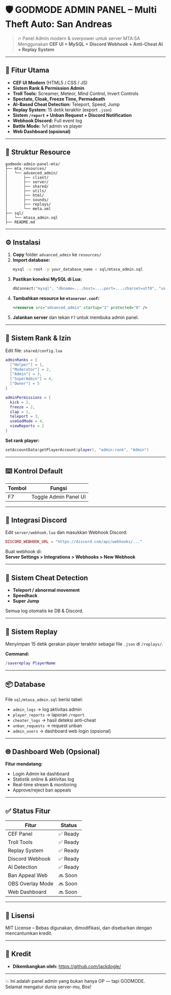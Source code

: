 # 🛡️ GODMODE ADMIN PANEL – Multi Theft Auto: San Andreas

> 🔥 Panel Admin modern & overpower untuk server MTA:SA  
> Menggunakan **CEF UI + MySQL + Discord Webhook + Anti-Cheat AI + Replay System**

---

## 🎯 Fitur Utama

- **CEF UI Modern** (HTML5 / CSS / JS)
- **Sistem Rank & Permission Admin**
- **Troll Tools:** Screamer, Meteor, Mind Control, Invert Controls
- **Spectate, Cloak, Freeze Time, Permadeath**
- **AI-Based Cheat Detection:** Teleport, Speed, Jump
- **Replay System:** 15 detik terakhir (export `.json`)
- **Sistem `/report` + Unban Request + Discord Notification**
- **Webhook Discord:** Full event log
- **Battle Mode:** 1v1 admin vs player
- **Web Dashboard (opsional)**

---

## 📁 Struktur Resource

```
godmode-admin-panel-mta/
├── mta_resources/
│   └── advanced_admin/
│       ├── client/
│       ├── server/
│       ├── shared/
│       ├── utils/
│       ├── html/
│       ├── sounds/
│       ├── replays/
│       └── meta.xml
├── sql/
│   └── mtasa_admin.sql
├── README.md
```

---

## ⚙️ Instalasi

1. **Copy** folder `advanced_admin` ke `resources/`
2. **Import database:**
   ```bash
   mysql -u root -p your_database_name < sql/mtasa_admin.sql
   ```
3. **Pastikan koneksi MySQL di Lua:**
   ```lua
   dbConnect("mysql", "dbname=...;host=...;port=...;charset=utf8", "username", "password", "share=1")
   ```
4. **Tambahkan resource ke `mtaserver.conf`:**
   ```xml
   <resource src="advanced_admin" startup="1" protected="0" />
   ```
5. **Jalankan server** dan tekan `F7` untuk membuka admin panel.

---

## 🧠 Sistem Rank & Izin

Edit file: `shared/config.lua`

```lua
adminRanks = {
  ["Helper"] = 1,
  ["Moderator"] = 2,
  ["Admin"] = 3,
  ["SuperAdmin"] = 4,
  ["Owner"] = 5
}

adminPermissions = {
  kick = 2,
  freeze = 2,
  slap = 1,
  teleport = 3,
  useGodMode = 4,
  viewReports = 2
}
```

**Set rank player:**
```lua
setAccountData(getPlayerAccount(player), "admin:rank", "Admin")
```

---

## ⌨️ Kontrol Default

| Tombol | Fungsi                |
|--------|-----------------------|
| F7     | Toggle Admin Panel UI |

---

## 📡 Integrasi Discord

Edit `server/webhook.lua` dan masukkan Webhook Discord:

```lua
DISCORD_WEBHOOK_URL = "https://discord.com/api/webhooks/..."
```

Buat webhook di:  
**Server Settings > Integrations > Webhooks > New Webhook**

---

## 🔐 Sistem Cheat Detection

- **Teleport / abnormal movement**
- **Speedhack**
- **Super Jump**

Semua log otomatis ke DB & Discord.

---

## 🎥 Sistem Replay

Menyimpan 15 detik gerakan player terakhir sebagai file `.json` di `/replays/`.

**Command:**
```lua
/savereplay PlayerName
```

---

## 📦 Database

File `sql/mtasa_admin.sql` berisi tabel:

- `admin_logs` → log aktivitas admin
- `player_reports` → laporan `/report`
- `cheater_logs` → hasil deteksi anti-cheat
- `unban_requests` → request unban
- `admin_users` → dashboard web login (opsional)

---

## 🌐 Dashboard Web (Opsional)

**Fitur mendatang:**
- Login Admin ke dashboard
- Statistik online & aktivitas log
- Real-time stream & monitoring
- Approve/reject ban appeals

---

## ✅ Status Fitur

| Fitur             | Status   |
|-------------------|----------|
| CEF Panel         | ✅ Ready |
| Troll Tools       | ✅ Ready |
| Replay System     | ✅ Ready |
| Discord Webhook   | ✅ Ready |
| AI Detection      | ✅ Ready |
| Ban Appeal Web    | 🔜 Soon  |
| OBS Overlay Mode  | 🔜 Soon  |
| Web Dashboard     | 🔜 Soon  |

---

## 🧾 Lisensi

MIT License – Bebas digunakan, dimodifikasi, dan disebarkan dengan mencantumkan kredit.

---

## 🤝 Kredit

- **Dikembangkan oleh:** https://github.com/jackdogle/


---

💥 Ini adalah panel admin yang bukan hanya OP — tapi GODMODE.  
Selamat mengatur dunia server-mu, Bos!
